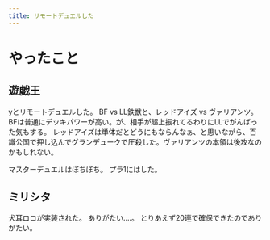 ```yaml
---
title: リモートデュエルした
---
```


# やったこと

## 遊戯王

yとリモートデュエルした。
BF vs LL鉄獣と、レッドアイズ vs ヴァリアンツ。
BFは普通にデッキパワーが高い。が、相手が超上振れてるわりにLLでがんばった気もする。
レッドアイズは単体だとどうにもならんなぁ、と思いながら、百識公国で押し込んでグランデュークで圧殺した。ヴァリアンツの本領は後攻なのかもしれない。

マスターデュエルはぼちぼち。
プラ1にはした。

## ミリシタ

犬耳ロコが実装された。
ありがたい‥‥。
とりあえず20連で確保できたのでありがたい。
